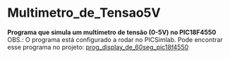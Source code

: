 # Multimetro_de_Tensao5V
**Programa que simula um multimetro de tensão (0-5V) no PIC18F4550**\
OBS.: O programa está configurado a rodar no PICSimlab. Pode encontrar esse programa no projeto: [prog_display_de_60seg_pic18f4550](https://github.com/JoselhoAmaral/Prog_Display_de_60seg_PIC18F4550?tab=readme-ov-file#prog_display_de_60seg_pic18f4550)

